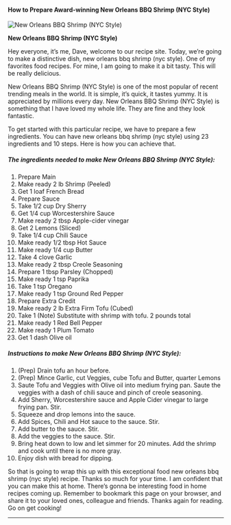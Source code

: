             

#### How to Prepare Award-winning New Orleans BBQ Shrimp (NYC Style)

![New Orleans BBQ Shrimp (NYC Style)](https://img-global.cpcdn.com/recipes/45854646/751x532cq70/new-orleans-bbq-shrimp-nyc-style-recipe-main-photo.jpg)

**New Orleans BBQ Shrimp (NYC Style)**

Hey everyone, it’s me, Dave, welcome to our recipe site. Today, we’re going to make a distinctive dish, new orleans bbq shrimp (nyc style). One of my favorites food recipes. For mine, I am going to make it a bit tasty. This will be really delicious.

New Orleans BBQ Shrimp (NYC Style) is one of the most popular of recent trending meals in the world. It is simple, it’s quick, it tastes yummy. It is appreciated by millions every day. New Orleans BBQ Shrimp (NYC Style) is something that I have loved my whole life. They are fine and they look fantastic.

To get started with this particular recipe, we have to prepare a few ingredients. You can have new orleans bbq shrimp (nyc style) using 23 ingredients and 10 steps. Here is how you can achieve that.

##### The ingredients needed to make New Orleans BBQ Shrimp (NYC Style):

1.  Prepare Main
2.  Make ready 2 lb Shrimp (Peeled)
3.  Get 1 loaf French Bread
4.  Prepare Sauce
5.  Take 1/2 cup Dry Sherry
6.  Get 1/4 cup Worcestershire Sauce
7.  Make ready 2 tbsp Apple-cider vinegar
8.  Get 2 Lemons (Sliced)
9.  Take 1/4 cup Chili Sauce
10.  Make ready 1/2 tbsp Hot Sauce
11.  Make ready 1/4 cup Butter
12.  Take 4 clove Garlic
13.  Make ready 2 tbsp Creole Seasoning
14.  Prepare 1 tbsp Parsley (Chopped)
15.  Make ready 1 tsp Paprika
16.  Take 1 tsp Oregano
17.  Make ready 1 tsp Ground Red Pepper
18.  Prepare Extra Credit
19.  Make ready 2 lb Extra Firm Tofu (Cubed)
20.  Take 1 (Note) Substitute with shrimp with tofu. 2 pounds total
21.  Make ready 1 Red Bell Pepper
22.  Make ready 1 Plum Tomato
23.  Get 1 dash Olive oil

##### Instructions to make New Orleans BBQ Shrimp (NYC Style):

1.  (Prep) Drain tofu an hour before.
2.  (Prep) Mince Garlic, cut Veggies, cube Tofu and Butter, quarter Lemons
3.  Saute Tofu and Veggies with Olive oil into medium frying pan. Saute the veggies with a dash of chili sauce and pinch of creole seasoning.
4.  Add Sherry, Worcestershire sauce and Apple Cider vinegar to large frying pan. Stir.
5.  Squeeze and drop lemons into the sauce.
6.  Add Spices, Chili and Hot sauce to the sauce. Stir.
7.  Add butter to the sauce. Stir.
8.  Add the veggies to the sauce. Stir.
9.  Bring heat down to low and let simmer for 20 minutes. Add the shrimp and cook until there is no more gray.
10.  Enjoy dish with bread for dipping.

So that is going to wrap this up with this exceptional food new orleans bbq shrimp (nyc style) recipe. Thanks so much for your time. I am confident that you can make this at home. There’s gonna be interesting food in home recipes coming up. Remember to bookmark this page on your browser, and share it to your loved ones, colleague and friends. Thanks again for reading. Go on get cooking!

* * *